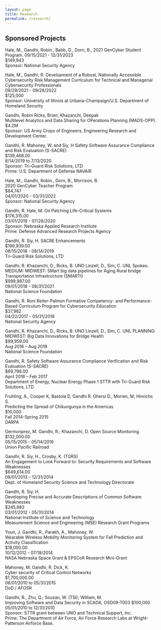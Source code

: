 ```yaml
---
layout: page
title: Research
permalink: /research/
---
```


## Sponsored Projects

Hale, M., Gandhi, Robin., Babb, D., Dorn, B., 2021 GenCyber Student Program. 
09/15/2021 - 12/31/2023  
$149,943  
Sponsor: National Security Agency   

Hale, M.,	Gandhi, R. Development of a Robust, Nationally Accessible Cybersecurity Risk Management Curriculum for Technical and Managerial Cybersecurity Professionals   
09/29/2021 - 09/28/2022  
$125,000   
Sponsor: University of Illinois at Urbana-Champaign/U.S. Department of Homeland Security   

Gandhi, Robin	Ricks, Brian, Khazanchi, Deepak	  
Multilevel Analytics and Data Sharing for OPerations Planning (MADS-OPP). 	
$4.2M	  
Sponsor: US Army Crops of Engineers, Engineering Research and Development Center. 

Gandhi, R.	Mahoney, W. and Siy, H	Safety Software Assurance Compliance and Risk Evaluation (S-SACRE)    
$139,468.00  
8/14/2019 to 7/13/2020  
Sponsor: Tri-Guard Risk Solutions, LTD  
Prime: U.S. Department of Defense NAVAIR  

Hale, M., Gandhi, Robin., Dorn, B., Morrison, B.   
2020 GenCyber Teacher Program   
$84,747   
04/01/2020 - 03/31/2022  
Sponsor: National Security Agency   

Gandhi, R.	Hale, M.	On Patching Life-Critical Systems  
$176,315.00  
03/01/2019 - 07/28/2020  
Sponsor: Nebraska Applied Research Institute  
Prime: Defense Advanced Research Projects Agency

Gandhi, R.	Siy, H.	SACRE Enhancements  
$199,939.00      
08/15/2018 - 08/14/2019  
Tri-Guard Risk Solutions, LTD  

Gandhi, R.	Khazanchi, D., Ricks, B. UNO
Linzell, D., Sim, C. UNL
Spokes: MEDIUM: MIDWEST: SMart big data pipelines for Aging Rural bridge Transportation Infrastructure (SMARTI)    
$999,987.00  
09/01/2018 - 08/31/2021  
National Science Foundation  

Gandhi, R.	Roni Reiter-Palmon
Formative Competency- and Performance-Based Curriculum Program for Cybersecurity Education  
$37,982  
04/22/2017 - 05/31/2018	  
National Security Agency  

Gandhi, R.	Khazanchi, D., Ricks, B. UNO
Linzell, D., Sim, C. UNL 
PLANNING: MIDWEST: Big Data Innovations for Bridge Health  
$99,959.00  
Aug 2016 – Aug 2018	  
National Science Foundation  

Gandhi, R.
Safety Software Assurance Compliance Verification and Risk Evaluation (S-SACRE)  
$69,798.00  
April 2016 – Feb 2017	    
Department of Energy, Nuclear Energy Phase 1 STTR with Tri-Guard Risk Solutions, LTD

Fruhling, A., Cooper K, Bastola D, Gandhi R. Ghersi D., Morien, M, Hinrichs S.  
Predicting the Spread of Chikungunya in the Americas  
$10,000  
Fall 2014-Spring 2015	  
DARPA

Germonprez, M. 	Gandhi, R.; Khazanchi, D.	Open Source Monitoring	  
$132,000.00  
05/15/2015 - 05/14/2016 	
Union Pacific Railroad

Gandhi, R.	Siy, H., Crosby, K. (TGRS)	  
An Engagement to Look Forward to: Security Requirements and Software Weaknesses	  
$649,614.00  
09/01/2013 – 12/31/2014  
Dept. of Homeland Security Science and Technology Directorate  

Gandhi, R.	Siy, H. 	
Developing Precise and Accurate Descriptions of Common Software Weaknesses  
$245,883  
03/01/2012 - 05/31/2014  
National Institute of Science and Technology  
Measurement Science and Engineering (MSE) Research Grant Programs  

Youn, J.	Gandhi, R., Parakh, A., Mahoney, W.  
Wearable Wireless Mobility Monitoring System for Fall Prediction and Activity Classification   
$18,000.00  
10/12/2012 - 07/18/2014  
NASA Nebraska Space Grant & EPSCoR Research Mini-Grant  

Mahoney, M.	Gandhi, R. Dick, K.  
Cyber security of Critical Control Networks  
$1,700,000.00  
06/01/2010 to 05/31/2015  
DoD / AFOSR  

Gandhi, R.,	Zhu, Q.; Sousan, W. (TSI); William, M.  
Improving Software and Data Security in SCADA, OSD09-T003
$100,000  
05/01/2010 to 12/31/2010	  
Sponsor: STTR grant between UNO and Technical Support, Inc.   
Prime: The Department of Air Force, Air Force Research Labs at Wright-Patterson Airforce Base.  
